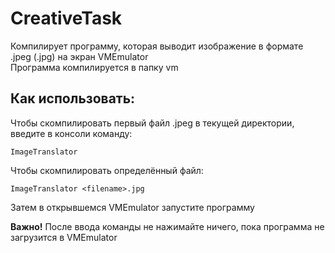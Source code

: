 # CreativeTask
Компилирует программу, которая выводит изображение в формате .jpeg (.jpg) на экран VMEmulator<br>
Программа компилируется в папку vm
<h2>Как использовать:</h2>
Чтобы скомпилировать первый файл .jpeg в текущей директории, введите в консоли команду:

```
ImageTranslator
```

Чтобы скомпилировать определённый файл:
```
ImageTranslator <filename>.jpg
```
Затем в открывшемся VMEmulator запустите программу

<b>Важно!</b> После ввода команды не нажимайте ничего, пока программа не загрузится в VMEmulator